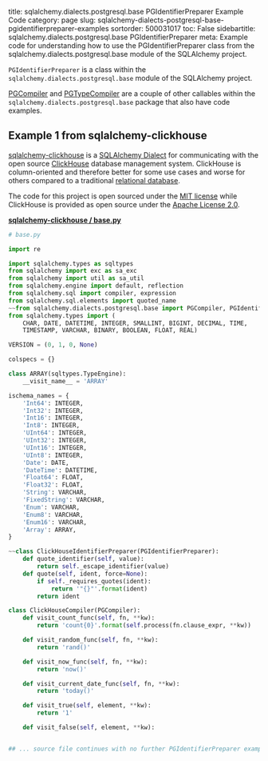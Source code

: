 title: sqlalchemy.dialects.postgresql.base PGIdentifierPreparer Example Code
category: page
slug: sqlalchemy-dialects-postgresql-base-pgidentifierpreparer-examples
sortorder: 500031017
toc: False
sidebartitle: sqlalchemy.dialects.postgresql.base PGIdentifierPreparer
meta: Example code for understanding how to use the PGIdentifierPreparer class from the sqlalchemy.dialects.postgresql.base module of the SQLAlchemy project.


`PGIdentifierPreparer` is a class within the `sqlalchemy.dialects.postgresql.base` module of the SQLAlchemy project.

<a href="/sqlalchemy-dialects-postgresql-base-pgcompiler-examples.html">PGCompiler</a>
and
<a href="/sqlalchemy-dialects-postgresql-base-pgtypecompiler-examples.html">PGTypeCompiler</a>
are a couple of other callables within the `sqlalchemy.dialects.postgresql.base` package that also have code examples.

## Example 1 from sqlalchemy-clickhouse
[sqlalchemy-clickhouse](https://github.com/cloudflare/sqlalchemy-clickhouse)
is a [SQLAlchemy Dialect](https://docs.sqlalchemy.org/en/13/dialects/)
for communicating with the open source [ClickHouse](https://clickhouse.tech/)
database management system. ClickHouse is column-oriented and therefore
better for some use cases and worse for others compared to a traditional
[relational database](/databases.html).

The code for this project is open sourced under the
[MIT license](https://github.com/cloudflare/sqlalchemy-clickhouse/blob/master/LICENSE.txt)
while ClickHouse is provided as open source under the
[Apache License 2.0](https://github.com/ClickHouse/ClickHouse/blob/master/LICENSE).

[**sqlalchemy-clickhouse / base.py**](https://github.com/cloudflare/sqlalchemy-clickhouse/blob/master/././base.py)

```python
# base.py

import re

import sqlalchemy.types as sqltypes
from sqlalchemy import exc as sa_exc
from sqlalchemy import util as sa_util
from sqlalchemy.engine import default, reflection
from sqlalchemy.sql import compiler, expression
from sqlalchemy.sql.elements import quoted_name
~~from sqlalchemy.dialects.postgresql.base import PGCompiler, PGIdentifierPreparer
from sqlalchemy.types import (
    CHAR, DATE, DATETIME, INTEGER, SMALLINT, BIGINT, DECIMAL, TIME,
    TIMESTAMP, VARCHAR, BINARY, BOOLEAN, FLOAT, REAL)

VERSION = (0, 1, 0, None)

colspecs = {}

class ARRAY(sqltypes.TypeEngine):
    __visit_name__ = 'ARRAY'

ischema_names = {
    'Int64': INTEGER,
    'Int32': INTEGER,
    'Int16': INTEGER,
    'Int8': INTEGER,
    'UInt64': INTEGER,
    'UInt32': INTEGER,
    'UInt16': INTEGER,
    'UInt8': INTEGER,
    'Date': DATE,
    'DateTime': DATETIME,
    'Float64': FLOAT,
    'Float32': FLOAT,
    'String': VARCHAR,
    'FixedString': VARCHAR,
    'Enum': VARCHAR,
    'Enum8': VARCHAR,
    'Enum16': VARCHAR,
    'Array': ARRAY,
}

~~class ClickHouseIdentifierPreparer(PGIdentifierPreparer):
    def quote_identifier(self, value):
        return self._escape_identifier(value)
    def quote(self, ident, force=None):
        if self._requires_quotes(ident):
            return '"{}"'.format(ident)
        return ident

class ClickHouseCompiler(PGCompiler):
    def visit_count_func(self, fn, **kw):
        return 'count{0}'.format(self.process(fn.clause_expr, **kw))

    def visit_random_func(self, fn, **kw):
        return 'rand()'

    def visit_now_func(self, fn, **kw):
        return 'now()'

    def visit_current_date_func(self, fn, **kw):
        return 'today()'

    def visit_true(self, element, **kw):
        return '1'

    def visit_false(self, element, **kw):


## ... source file continues with no further PGIdentifierPreparer examples...

```

